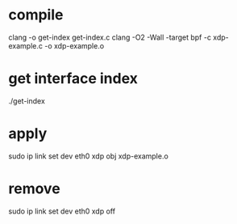 # compile
clang -o get-index get-index.c
clang -O2 -Wall -target bpf -c xdp-example.c -o xdp-example.o

# get interface index
./get-index


# apply
sudo ip link set dev eth0 xdp obj xdp-example.o

# remove
sudo ip link set dev eth0 xdp off

